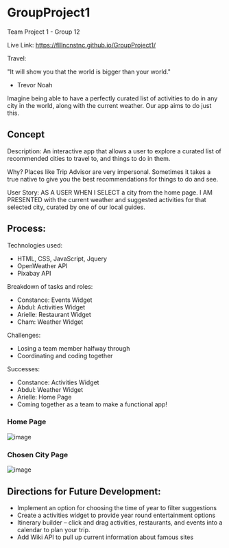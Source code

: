 # GroupProject1
Team Project 1 - Group 12


Live Link: https://flllncnstnc.github.io/GroupProject1/

Travel:

"It will show you that the world is bigger than your world."
- Trevor Noah

Imagine being able to have a perfectly curated list of activities to do in any city in the world, along with the current weather. Our app aims to do just this.

## Concept
Description:
An interactive app that allows a user to explore a curated list of recommended cities to travel to, and things to do in them.

Why?
Places like Trip Advisor are very impersonal. Sometimes it takes a true native to give you the best recommendations for things to do and see.

User Story:
AS A USER
WHEN I SELECT a city from the home page.
I AM PRESENTED with the current weather and suggested activities for that selected city, curated by one of our local guides.

## Process:
Technologies used:

- HTML, CSS, JavaScript, Jquery
- OpenWeather API
- Pixabay API


Breakdown of tasks and roles:

- Constance: Events Widget
- Abdul: Activities Widget
- Arielle: Restaurant Widget
- Cham: Weather Widget

Challenges:

- Losing a team member halfway through
- Coordinating and coding together

Successes:

- Constance: Activities Widget
- Abdul: Weather Widget
- Arielle: Home Page
- Coming together as a team to make a functional app!

### Home Page
![image](https://user-images.githubusercontent.com/73449635/191871032-0ba2537d-26db-4a8f-8504-3ced6f0821da.png)

### Chosen City Page
![image](https://user-images.githubusercontent.com/73449635/191871053-093af3de-4efc-43a6-8cb9-ae40c9392685.png)


## Directions for Future Development:

- Implement an option for choosing the time of year to filter suggestions
- Create a activities widget to provide year round entertainment options
- Itinerary builder – click and drag activities, restaurants, and events into a calendar to plan your trip.
- Add Wiki API to pull up current information about famous sites
